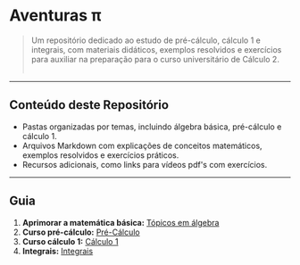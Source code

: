 # Aventuras π

> Um repositório dedicado ao estudo de pré-cálculo, cálculo 1 e integrais, com materiais didáticos, exemplos resolvidos e exercícios para auxiliar na preparação para o curso universitário de Cálculo 2.<br><br>

---
## Conteúdo deste Repositório

- Pastas organizadas por temas, incluindo álgebra básica, pré-cálculo e cálculo 1.
- Arquivos Markdown com explicações de conceitos matemáticos, exemplos resolvidos e exercícios práticos.
- Recursos adicionais, como links para vídeos pdf's com exercícios.

---
## Guia

1. **Aprimorar a matemática básica:** [Tópicos em álgebra](/algebra)
2. **Curso pré-cálculo:** [Pré-Cálculo](/pre-calculo)
3. **Curso cálculo 1:** [Cálculo 1](/calculo1)
4. **Integrais:** [Integrais](/integrais)
